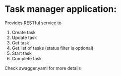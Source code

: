 # Task manager application:

Provides RESTful service to 
1. Create task
2. Update task
3. Get task
4. Get list of tasks (status filter is optional)
5. Start task
6. Complete task

Check swagger.yaml for more details

